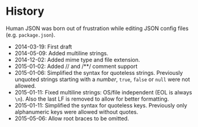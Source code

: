 
# <div class="hicon" style="font-size: 80px;"></div> History

Human JSON was born out of frustration while editing JSON config files (e.g. `package.json`).

- 2014-03-19: First draft
- 2014-05-09: Added multiline strings.
- 2014-12-02: Added mime type and file extension.
- 2015-01-02: Added // and /**/ comment support
- 2015-01-06: Simplified the syntax for quoteless strings. Previously unquoted strings starting with a *number*, `true`, `false` or `null` were not allowed.
- 2015-01-11: Fixed multiline strings: OS/file independent (EOL is always `\n`). Also the last LF is removed to allow for better formatting.
- 2015-01-11: Simplified the syntax for quoteless keys. Previously only alphanumeric keys were allowed without quotes.
- 2015-05-06: Allow root braces to be omitted.
